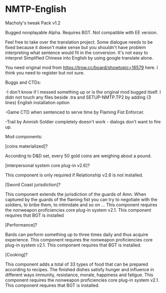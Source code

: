 # NMTP-English

Macholy's tweak Pack v1.2 

Bugged nonplayable Alpha. Requires BGT. Not compatible with EE version. 

Feel free to take over the translation project. Some dialogue needs to be fixed because it doesn't make sense but you shouldn't have 
problem interpreting what sentence would fit in the conversion. It's not easy to interpret Simplified Chinese into English by using google translate alone.

You need original mod from https://trow.cc/board/showtopic=16579 here. I think you need to register but not sure.

Buggs and CTDs:

-I don't know if I messed something up or is the original mod bugged itself. I didn not touch any files beside .tra and SETUP-NMTP.TP2 by adding (3 lines) English installation option

-Game CTD when sentenced to serve time by Flaming Fist Enforcer. 

-Trail by Amnish Soldier completely doesn't work - dialogs don't want to fire up.

Mod components:

 [coins materialized]?
 
According to D&D set, every 50 gold coins are weighing about a pound.

 [interpersonal system core plug-in v2.6]?
 
This component is only required if Relationship v2.6 is not installed.

[Sword Coast jurisdiction]?

This component extends the jurisdiction of the guards of Amn. When captured by the guards of the flaming fist you can try to
negotiate with the soldiers, to bribe them, to intimidate and so on ...
This component requires the nonweapon proficiencies core plug-in system v2.1.
This component requires that BGT is installed

[Performance]?

Bards can perform something up to three times daily and thus acquire experience.
This component requires the nonweapon proficiencies core plug-in system v2.1.
This component requires that BGT is installed.

[Cooking]?

This component adds a total of 33 types of food that can be prepared according to recipes. The finished dishes satisfy
hunger and influence in different ways immunity, resistance, morale, happiness and fatigue.
This component requires the nonweapon proficiencies core plug-in system v2.1.
This component requires that BGT is installed.
